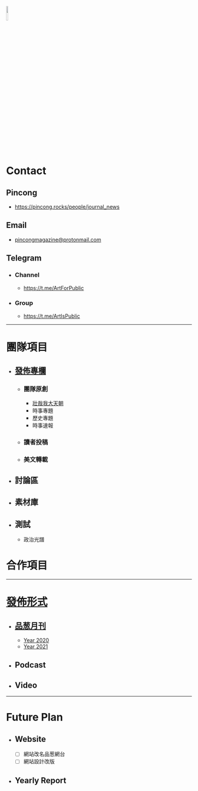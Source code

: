 <img src="Logo.png" width=10%>

# Contact
## Pincong
- https://pincong.rocks/people/journal_news

## Email
  - pincongmagazine@protonmail.com
  
## Telegram
- ### Channel
  - https://t.me/ArtForPublic
- ### Group
  - https://t.me/ArtIsPublic

***

# 團隊項目

- ## [發佈專欄](/Release)
  - ### 團隊原創
    - [壯哉我大天朝](/Release/壯哉我大天朝)
    - 時事專題
    - 歷史專題
    - 時事速報
  - ### 讀者投稿
  - ### 美文轉載

- ## 討論區
- ## 素材庫
- ## 測試
  - 政治光譜
  
# 合作項目

***

# [發佈形式](/Release)
- ## [品葱月刊](/Release/品葱月刊)
  - [Year 2020](/Release/品葱月刊/2020.md)
  - [Year 2021](/Release/品葱月刊/2021.md)
- ## Podcast
- ## Video

***

# Future Plan
- ## Website
  - [ ] 網站改名品葱網台
  - [ ] 網站設計改版
  
- ## Yearly Report
